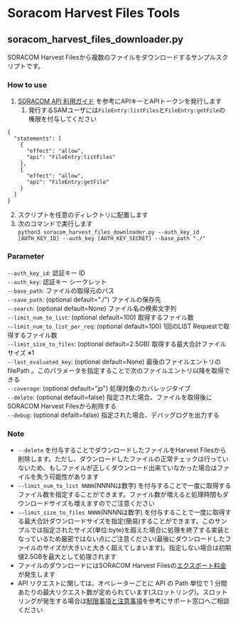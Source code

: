 # Soracom Harvest Files Tools
## soracom_harvest_files_downloader.py

SORACOM Harvest Filesから複数のファイルをダウンロードするサンプルスクリプトです。

### How to use

1. [SORACOM API 利用ガイド](https://users.soracom.io/ja-jp/tools/api/) を参考にAPIキーとAPIトークンを発行します  
    1. 発行するSAMユーザには`FileEntry:listFiles`と`FileEntry:getFile`の権限を付与してください
```
{
  "statements": [
    {
      "effect": "allow",
      "api": "FileEntry:listFiles"
    },
    {
      "effect": "allow",
      "api": "FileEntry:getFile"
    }
  ]
}
```
2. スクリプトを任意のディレクトリに配置します
3. 次のコマンドで実行します  
`python3 soracom_harvest_files_downloader.py --auth_key_id [AUTH_KEY_ID] --auth_key [AUTH_KEY_SECRET] --base_path "./"`

### Parameter
`--auth_key_id`: 認証キー ID  
`--auth_key`: 認証キー シークレット  
`--base_path`: ファイルの取得元のパス  
`--save_path`: (optional default="./") ファイルの保存先  
`--search`: (optional default=None) ファイル名の検索文字列  
`--limit_num_to_list`: (optional default=100) 取得するファイル数  
`--limit_num_to_list_per_req`: (optional default=100) 1回のLIST Requestで取得するファイル数  
`--limit_size_to_files`: (optional default=2.5GB) 取得する最大合計ファイルサイズ ※1  
`--last_evaluated_key`: (optional default=None) 最後のファイルエントリの filePath 。このパラメータを指定することで次のファイルエントリ以降を取得できる  
`--coverage`: (optional default="jp") 処理対象のカバレッジタイプ  
`--delete`: (optional default=false) 指定された場合、ファイルを取得後にSORACOM Harvest Filesから削除する  
`--debug`: (optional defailt=false) 指定された場合、デバッグログを出力する  

### Note
- `--delete` を付与することでダウンロードしたファイルをHarvest Filesから削除します。ただし、ダウンロードしたファイルの正常チェックは行っていないため、もしファイルが正しくダウンロード出来ていなかった場合はファイルを失う可能性があります
- `--limit_num_to_list NNNN`(NNNNは数字) を付与することで一度に取得するファイル数を指定することができます。ファイル数が増えると処理時間もダウンロードサイズも増えますのでご注意ください
- `--limit_size_to_files NNNN`(NNNNは数字) を付与することで一度に取得する最大合計ダウンロードサイズを指定(簡易)することができます。このサンプルでは指定されたサイズ(単位:byte)を超えた場合に処理を終了する実装となっているため厳密ではない点にご注意ください(最後にダウンロードしたファイルのサイズが大きいと大きく超えてしまいます)。指定しない場合は初期値2.5GBを最大として処理されます
- ファイルのダウンロードにはSORACOM Harvest Filesの[エクスポート料金](https://soracom.jp/services/harvest/price/)が発生します
- API リクエストに関しては、オペレーターごとに API の Path 単位で 1 分間あたりの最大リクエスト数が定められています(スロットリング)。スロットリングが発生する場合は[制限事項と注意事項](https://users.soracom.io/ja-jp/tools/api/limitations/)を参考にサポート窓口へご相談ください
